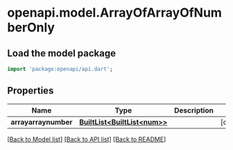 # openapi.model.ArrayOfArrayOfNumberOnly

## Load the model package
```dart
import 'package:openapi/api.dart';
```

## Properties
Name | Type | Description | Notes
------------ | ------------- | ------------- | -------------
**arrayarraynumber** | [**BuiltList&lt;BuiltList&lt;num&gt;&gt;**](BuiltList.md) |  | [optional] 

[[Back to Model list]](../README.md#documentation-for-models) [[Back to API list]](../README.md#documentation-for-api-endpoints) [[Back to README]](../README.md)



